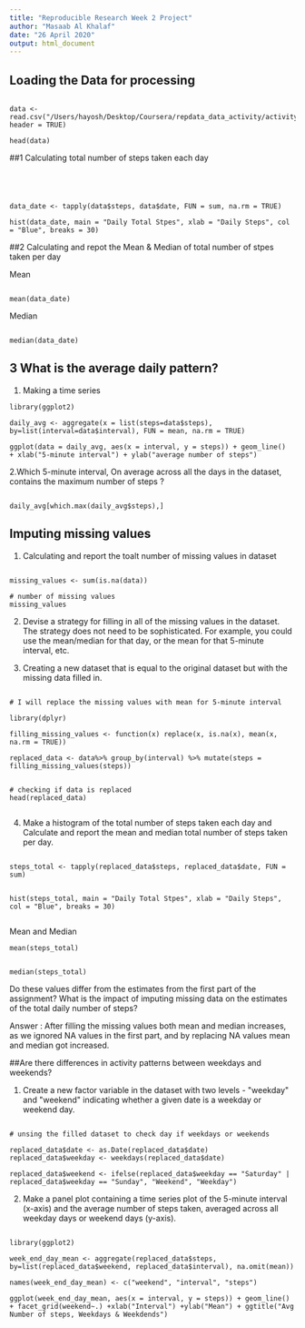```yaml
---
title: "Reproducible Research Week 2 Project"
author: "Masaab Al Khalaf"
date: "26 April 2020"
output: html_document
---
```


## Loading the Data for processing 

```{r lodingdata}

data <- read.csv("/Users/hayosh/Desktop/Coursera/repdata_data_activity/activity.csv", header = TRUE)

head(data)

```


##1 Calculating total number of steps taken each day 

```{r }




data_date <- tapply(data$steps, data$date, FUN = sum, na.rm = TRUE)

hist(data_date, main = "Daily Total Stpes", xlab = "Daily Steps", col = "Blue", breaks = 30)

```

##2 Calculating and repot the Mean & Median of total number of stpes taken per day 

Mean

```{r}

mean(data_date)

```

Median 
```{r}

median(data_date)

```

## 3 What is the average daily pattern?

1. Making a time series 
```{r}
library(ggplot2)

daily_avg <- aggregate(x = list(steps=data$steps), by=list(interval=data$interval), FUN = mean, na.rm = TRUE)

ggplot(data = daily_avg, aes(x = interval, y = steps)) + geom_line()  + xlab("5-minute interval") + ylab("average number of steps")

```

2.Which 5-minute interval, On average across all the days in the dataset, contains the maximum number of steps ?

```{r}

daily_avg[which.max(daily_avg$steps),]

```


## Imputing missing values 

1. Calculating and report the toalt number of missing values in dataset 

```{r}

missing_values <- sum(is.na(data))

# number of missing values 
missing_values

```

2. Devise a strategy for filling in all of the missing values in the dataset. The strategy does not need to be sophisticated. For example, you could use the mean/median for that day, or the mean for that 5-minute interval, etc.



3. Creating a new dataset that is equal to the original dataset but with the missing data filled in.
```{r}

# I will replace the missing values with mean for 5-minute interval 

library(dplyr)

filling_missing_values <- function(x) replace(x, is.na(x), mean(x, na.rm = TRUE))

replaced_data <- data%>% group_by(interval) %>% mutate(steps = filling_missing_values(steps))


# checking if data is replaced 
head(replaced_data)  


```

4. Make a histogram of the total number of steps taken each day and Calculate and report the mean and median total number of steps taken per day.

```{r}

steps_total <- tapply(replaced_data$steps, replaced_data$date, FUN = sum)


hist(steps_total, main = "Daily Total Stpes", xlab = "Daily Steps", col = "Blue", breaks = 30)


```

Mean and Median
```{r}
mean(steps_total)


median(steps_total)

```
Do these values differ from the estimates from the first part of the assignment? What is the impact of imputing missing data on the estimates of the total daily number of steps?

Answer :  After filling the missing values both mean and median increases, as we ignored NA values in the first part, and by replacing NA values mean and median got increased. 


##Are there differences in activity patterns between weekdays and weekends?

1. Create a new factor variable in the dataset with two levels - "weekday" and "weekend" indicating whether a given date is a weekday or weekend day.

```{r}

# unsing the filled dataset to check day if weekdays or weekends 

replaced_data$date <- as.Date(replaced_data$date)
replaced_data$weekday <- weekdays(replaced_data$date)

replaced_data$weekend <- ifelse(replaced_data$weekday == "Saturday" | replaced_data$weekday == "Sunday", "Weekend", "Weekday")

```

2. Make a panel plot containing a time series plot  of the 5-minute interval (x-axis) and the average number of steps taken, averaged across all weekday days or weekend days (y-axis).

```{r}

library(ggplot2)

week_end_day_mean <- aggregate(replaced_data$steps, by=list(replaced_data$weekend, replaced_data$interval), na.omit(mean))

names(week_end_day_mean) <- c("weekend", "interval", "steps")

ggplot(week_end_day_mean, aes(x = interval, y = steps)) + geom_line() + facet_grid(weekend~.) +xlab("Interval") +ylab("Mean") + ggtitle("Avg Number of steps, Weekdays & Weekdends")



```
